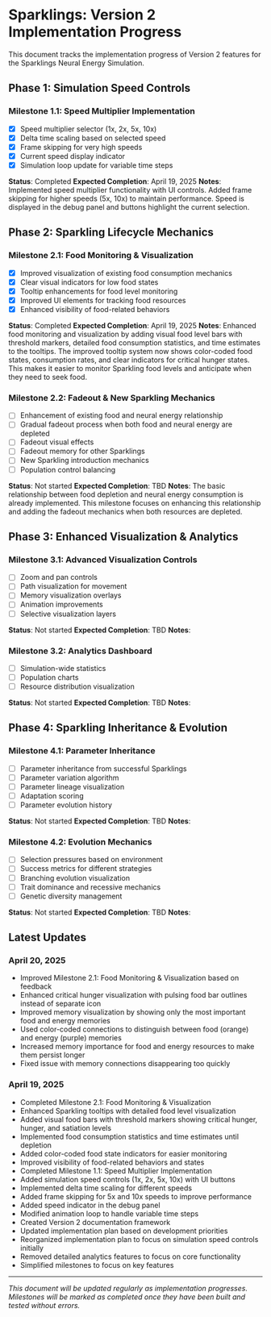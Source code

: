 # Sparklings: Version 2 Implementation Progress

This document tracks the implementation progress of Version 2 features for the Sparklings Neural Energy Simulation.

## Phase 1: Simulation Speed Controls

### Milestone 1.1: Speed Multiplier Implementation
- [x] Speed multiplier selector (1x, 2x, 5x, 10x)
- [x] Delta time scaling based on selected speed
- [x] Frame skipping for very high speeds
- [x] Current speed display indicator
- [x] Simulation loop update for variable time steps

**Status**: Completed
**Expected Completion**: April 19, 2025
**Notes**: Implemented speed multiplier functionality with UI controls. Added frame skipping for higher speeds (5x, 10x) to maintain performance. Speed is displayed in the debug panel and buttons highlight the current selection.

## Phase 2: Sparkling Lifecycle Mechanics

### Milestone 2.1: Food Monitoring & Visualization
- [x] Improved visualization of existing food consumption mechanics
- [x] Clear visual indicators for low food states
- [x] Tooltip enhancements for food level monitoring
- [x] Improved UI elements for tracking food resources
- [x] Enhanced visibility of food-related behaviors

**Status**: Completed
**Expected Completion**: April 19, 2025
**Notes**: Enhanced food monitoring and visualization by adding visual food level bars with threshold markers, detailed food consumption statistics, and time estimates to the tooltips. The improved tooltip system now shows color-coded food states, consumption rates, and clear indicators for critical hunger states. This makes it easier to monitor Sparkling food levels and anticipate when they need to seek food.

### Milestone 2.2: Fadeout & New Sparkling Mechanics
- [ ] Enhancement of existing food and neural energy relationship
- [ ] Gradual fadeout process when both food and neural energy are depleted
- [ ] Fadeout visual effects
- [ ] Fadeout memory for other Sparklings
- [ ] New Sparkling introduction mechanics
- [ ] Population control balancing

**Status**: Not started
**Expected Completion**: TBD
**Notes**: The basic relationship between food depletion and neural energy consumption is already implemented. This milestone focuses on enhancing this relationship and adding the fadeout mechanics when both resources are depleted.

## Phase 3: Enhanced Visualization & Analytics

### Milestone 3.1: Advanced Visualization Controls
- [ ] Zoom and pan controls
- [ ] Path visualization for movement
- [ ] Memory visualization overlays
- [ ] Animation improvements
- [ ] Selective visualization layers

**Status**: Not started
**Expected Completion**: TBD
**Notes**: 

### Milestone 3.2: Analytics Dashboard
- [ ] Simulation-wide statistics
- [ ] Population charts
- [ ] Resource distribution visualization

**Status**: Not started
**Expected Completion**: TBD
**Notes**: 

## Phase 4: Sparkling Inheritance & Evolution

### Milestone 4.1: Parameter Inheritance
- [ ] Parameter inheritance from successful Sparklings
- [ ] Parameter variation algorithm
- [ ] Parameter lineage visualization
- [ ] Adaptation scoring
- [ ] Parameter evolution history

**Status**: Not started
**Expected Completion**: TBD
**Notes**: 

### Milestone 4.2: Evolution Mechanics
- [ ] Selection pressures based on environment
- [ ] Success metrics for different strategies
- [ ] Branching evolution visualization
- [ ] Trait dominance and recessive mechanics
- [ ] Genetic diversity management

**Status**: Not started
**Expected Completion**: TBD
**Notes**: 

## Latest Updates

### April 20, 2025
- Improved Milestone 2.1: Food Monitoring & Visualization based on feedback
- Enhanced critical hunger visualization with pulsing food bar outlines instead of separate icon
- Improved memory visualization by showing only the most important food and energy memories
- Used color-coded connections to distinguish between food (orange) and energy (purple) memories
- Increased memory importance for food and energy resources to make them persist longer
- Fixed issue with memory connections disappearing too quickly

### April 19, 2025
- Completed Milestone 2.1: Food Monitoring & Visualization
- Enhanced Sparkling tooltips with detailed food level visualization
- Added visual food bars with threshold markers showing critical hunger, hunger, and satiation levels
- Implemented food consumption statistics and time estimates until depletion
- Added color-coded food state indicators for easier monitoring
- Improved visibility of food-related behaviors and states
- Completed Milestone 1.1: Speed Multiplier Implementation
- Added simulation speed controls (1x, 2x, 5x, 10x) with UI buttons
- Implemented delta time scaling for different speeds
- Added frame skipping for 5x and 10x speeds to improve performance
- Added speed indicator in the debug panel
- Modified animation loop to handle variable time steps
- Created Version 2 documentation framework
- Updated implementation plan based on development priorities
- Reorganized implementation plan to focus on simulation speed controls initially
- Removed detailed analytics features to focus on core functionality
- Simplified milestones to focus on key features

---

*This document will be updated regularly as implementation progresses. Milestones will be marked as completed once they have been built and tested without errors.*